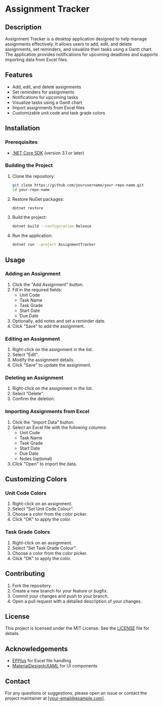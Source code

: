# Assignment Tracker

## Description

Assignment Tracker is a desktop application designed to help manage assignments effectively. It allows users to add, edit, and delete assignments, set reminders, and visualize their tasks using a Gantt chart. The application provides notifications for upcoming deadlines and supports importing data from Excel files.

## Features

- Add, edit, and delete assignments
- Set reminders for assignments
- Notifications for upcoming tasks
- Visualize tasks using a Gantt chart
- Import assignments from Excel files
- Customizable unit code and task grade colors

## Installation

### Prerequisites

- [.NET Core SDK](https://dotnet.microsoft.com/download) (version 3.1 or later)

### Building the Project

1. Clone the repository:

    ```sh
    git clone https://github.com/yourusername/your-repo-name.git
    cd your-repo-name
    ```

2. Restore NuGet packages:

    ```sh
    dotnet restore
    ```

3. Build the project:

    ```sh
    dotnet build --configuration Release
    ```

4. Run the application:

    ```sh
    dotnet run --project AssignmentTracker
    ```

## Usage

### Adding an Assignment

1. Click the "Add Assignment" button.
2. Fill in the required fields:
    - Unit Code
    - Task Name
    - Task Grade
    - Start Date
    - Due Date
3. Optionally, add notes and set a reminder date.
4. Click "Save" to add the assignment.

### Editing an Assignment

1. Right-click on the assignment in the list.
2. Select "Edit".
3. Modify the assignment details.
4. Click "Save" to update the assignment.

### Deleting an Assignment

1. Right-click on the assignment in the list.
2. Select "Delete".
3. Confirm the deletion.

### Importing Assignments from Excel

1. Click the "Import Data" button.
2. Select an Excel file with the following columns:
    - Unit Code
    - Task Name
    - Task Grade
    - Start Date
    - Due Date
    - Notes (optional)
3. Click "Open" to import the data.

## Customizing Colors

### Unit Code Colors

1. Right-click on an assignment.
2. Select "Set Unit Code Colour".
3. Choose a color from the color picker.
4. Click "OK" to apply the color.

### Task Grade Colors

1. Right-click on an assignment.
2. Select "Set Task Grade Colour".
3. Choose a color from the color picker.
4. Click "OK" to apply the color.

## Contributing

1. Fork the repository.
2. Create a new branch for your feature or bugfix.
3. Commit your changes and push to your branch.
4. Open a pull request with a detailed description of your changes.

## License

This project is licensed under the MIT License. See the [LICENSE](LICENSE) file for details.

## Acknowledgements

- [EPPlus](https://github.com/EPPlusSoftware/EPPlus) for Excel file handling
- [MaterialDesignInXAML](https://github.com/MaterialDesignInXAML/MaterialDesignInXamlToolkit) for UI components

## Contact

For any questions or suggestions, please open an issue or contact the project maintainer at [your-email@example.com].

